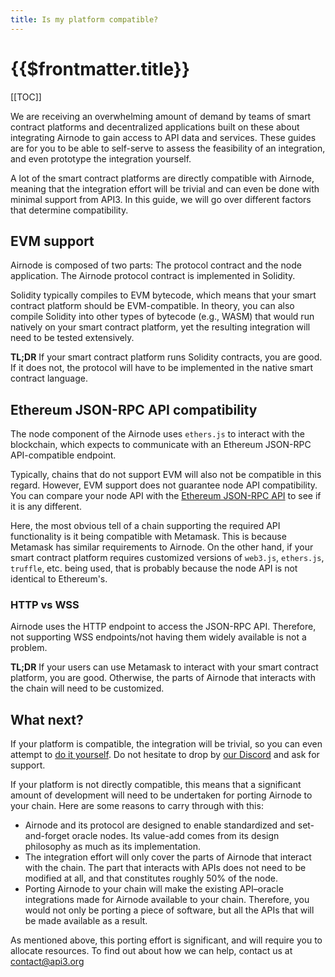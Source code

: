 ```yaml
---
title: Is my platform compatible?
---
```


# {{$frontmatter.title}}

[[TOC]]

We are receiving an overwhelming amount of demand by teams of smart contract platforms and decentralized applications built on these about integrating Airnode to gain access to API data and services.
These guides are for you to be able to self-serve to assess the feasibility of an integration, and even prototype the integration yourself.

A lot of the smart contract platforms are directly compatible with Airnode, meaning that the integration effort will be trivial and can even be done with minimal support from API3.
In this guide, we will go over different factors that determine compatibility.

## EVM support

Airnode is composed of two parts: The protocol contract and the node application.
The Airnode protocol contract is implemented in Solidity.

Solidity typically compiles to EVM bytecode, which means that your smart contract platform should be EVM-compatible.
In theory, you can also compile Solidity into other types of bytecode (e.g., WASM) that would run natively on your smart contract platform, yet the resulting integration will need to be tested extensively.

**TL;DR** If your smart contract platform runs Solidity contracts, you are good.
If it does not, the protocol will have to be implemented in the native smart contract language.

## Ethereum JSON-RPC API compatibility

The node component of the Airnode uses `ethers.js` to interact with the blockchain, which expects to communicate with an Ethereum JSON-RPC API-compatible endpoint.

Typically, chains that do not support EVM will also not be compatible in this regard.
However, EVM support does not guarantee node API compatibility.
You can compare your node API with the [ Ethereum JSON-RPC API](https://eth.wiki/json-rpc/API) to see if it is any different.

Here, the most obvious tell of a chain supporting the required API functionality is it being compatible with Metamask.
This is because Metamask has similar requirements to Airnode.
On the other hand, if your smart contract platform requires customized versions of `web3.js`, `ethers.js`, `truffle`, etc. being used, that is probably because the node API is not identical to Ethereum's.

### HTTP vs WSS

Airnode uses the HTTP endpoint to access the JSON-RPC API.
Therefore, not supporting WSS endpoints/not having them widely available is not a problem.

**TL;DR** If your users can use Metamask to interact with your smart contract platform, you are good.
Otherwise, the parts of Airnode that interacts with the chain will need to be customized.

## What next?

If your platform is compatible, the integration will be trivial, so you can even attempt to [do it yourself](/smart-contract-platform-guides/self-serve%20integration.md).
Do not hesitate to drop by [our Discord](https://discord.gg/qnRrcfnm5W) and ask for support.

If your platform is not directly compatible, this means that a significant amount of development will need to be undertaken for porting Airnode to your chain.
Here are some reasons to carry through with this:
- Airnode and its protocol are designed to enable standardized and set-and-forget oracle nodes.
Its value-add comes from its design philosophy as much as its implementation.
- The integration effort will only cover the parts of Airnode that interact with the chain.
The part that interacts with APIs does not need to be modified at all, and that constitutes roughly 50% of the node.
- Porting Airnode to your chain will make the existing API–oracle integrations made for Airnode available to your chain.
Therefore, you would not only be porting a piece of software, but all the APIs that will be made available as a result.

As mentioned above, this porting effort is significant, and will require you to allocate resources.
To find out about how we can help, contact us at contact@api3.org
